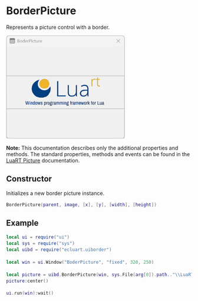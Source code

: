 # BorderPicture

Represents a picture control with a border.

![borderlabel](/docs/borderpicture/borderpicture01.png)

**Note:**
This documentation describes only the additional properties and methods.
The standard properties, methods and events can be found in the [LuaRT Picture](https://www.luart.org/doc/ui/Picture.html) documentation.

## Constructor

Initializes a new border picture instance.

```Lua
BorderPicture(parent, image, [x], [y], [width], [height])
```

## Example

```Lua
local ui = require("ui")
local sys = require("sys")
local uibd = require("ecluart.uiborder")

local win = ui.Window("BoderPicture", "fixed", 320, 250)

local picture = uibd.BorderPicture(win, sys.File(arg[0]).path.."\\LuaRT.png")
picture:center()

ui.run(win):wait()
```
